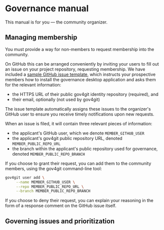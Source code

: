 # Governance manual

This manual is for you — the community organizer.

## Managing membership

You must provide a way for non-members to request membership into the community.

On GitHub this can be arranged conveniently by inviting your users to fill out an issue on your project repository, requesting membership. We have included a [sample GitHub issue template](../github/deploy/.github/ISSUE_TEMPLATE/join.yml), which instructs your prospective members how to install the governance desktop application and asks them for the relevant information:

- the HTTPS URL of their public gov4git identity repository (required), and
- their email, optionally (not used by gov4git)

The issue template automatically assigns these issues to the organizer's GitHub user to ensure you receive timely notifications upon new requests.

When an issue is filed, it will contain three relevant pieces of information:

- the applicant's GitHub user, which we denote `MEMBER_GITHUB_USER`
- the applicant's gov4git public repository URL, denoted `MEMBER_PUBLIC_REPO_URL`
- the branch within the applicant's public repository used for governance, denoted `MEMBER_PUBLIC_REPO_BRANCH`

If you choose to grant their request, you can add them to the community members, using the gov4git command-line tool:

```bash
gov4git user add \
     --name MEMBER_GITHUB_USER \
     --repo MEMBER_PUBLIC_REPO_URL \
     --branch MEMBER_PUBLIC_REPO_BRANCH
```

If you choose to deny their request, you can explain your reasoning in the form of a response comment on the GitHub issue itself.

## Governing issues and prioritization

